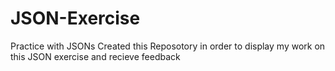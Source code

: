 # JSON-Exercise
Practice with JSONs
Created this Reposotory in order to display my work on this JSON exercise and recieve feedback
